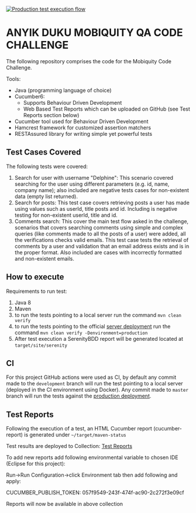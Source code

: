 [![Production test execution flow](https://github.com/ricardorlg/mobiquity-qa-assignment/actions/workflows/production_flow.yml/badge.svg)](https://github.com/ricardorlg/mobiquity-qa-assignment/actions/workflows/production_flow.yml)
# ANYIK DUKU MOBIQUITY QA CODE CHALLENGE

The following repository comprises the code for the Mobiquity Code Challenge.


Tools:
* Java (programming language of choice)
* Cucumber6:
  * Supports Behaviour Driven Development
  * Web Based Test Reports which can be uploaded on GitHub (see Test Reports section below)
* Cucumber tool used for Behaviour Driven Development
* Hamcrest framework for customized assertion matchers
* RESTAssured library for writing simple yet powerful tests

## Test Cases Covered

The following tests were covered:
1. Search for user with username "Delphine": This scenario covered searching for the user using different parameters (e.g. id, name, company name); also included are negative tests cases for non-existent data (empty list returned).
2. Search for posts: This test case covers retrieving posts a user has made using values such as userId, title posts and id. Including is negative testing for non-existent userId, title and id.
3. Comments search: This cover the main test flow asked in the challenge, scenarios that covers searching comments using simple and complex queries (like comments made to all the posts of a user) were added, all the verifications checks valid emails. This test case tests the retrieval of comments by a user and validation that an email address exists and is in the proper format. Also included are cases with incorrectly formatted and non-existent emails.

## How to execute

Requirements to run test:
1. Java 8
2. Maven
4. to run the tests pointing to a local server run the command `mvn clean verify`
5. to run the tests pointing to the official [server deployment](https://jsonplaceholder.typicode.com/) run the command `mvn clean verify -Denvironment=production`
6. After test execution a SerenityBDD report will be generated located at `target/site/serenity`

## CI

For this project GitHub actions were used as CI, by default any commit made to the `development` branch will run the test pointing to a local server (deployed in the CI environment using Docker).
Any commit made to `master` branch will run the tests against the [production deployment](https://jsonplaceholder.typicode.com/).

## Test Reports

Following the execution of a test, an HTML Cucumber report (cucumber-report) is generated under `~/target/maven-status`

Test results are deployed to Collection: [Test Reports](https://reports.cucumber.io/report-collections/a7f2e211-29d4-48cf-8951-2450aeb76b15)

To add new reports add following environmental variable to chosen IDE (Eclipse for this project):

Run->Run Configuration->click Environment tab then add following and apply:

CUCUMBER_PUBLISH_TOKEN: 057f9549-243f-474f-ac90-2c272f3e09cf

Reports will now be available in above collection
